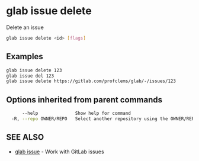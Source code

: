 # glab issue delete

Delete an issue

```bash
glab issue delete <id> [flags]
```

## Examples

```bash
glab issue delete 123
glab issue del 123
glab issue delete https://gitlab.com/profclems/glab/-/issues/123

```

## Options inherited from parent commands

```bash
      --help              Show help for command
  -R, --repo OWNER/REPO   Select another repository using the OWNER/REPO or `GROUP/NAMESPACE/REPO` format or full URL or git URL
```

## SEE ALSO

* [glab issue](./)  - Work with GitLab issues
